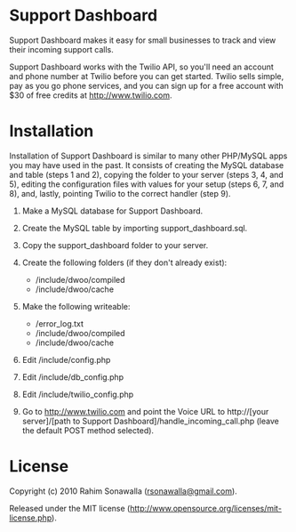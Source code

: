 Support Dashboard
=================

Support Dashboard makes it easy for small businesses to track and view their
incoming support calls.

Support Dashboard works with the Twilio API, so you'll need an account and
phone number at Twilio before you can get started. Twilio sells simple, pay as
you go phone services, and you can sign up for a free account with $30 of free
credits at http://www.twilio.com.

Installation
============

Installation of Support Dashboard is similar to many other PHP/MySQL apps you
may have used in the past. It consists of creating the MySQL database and table
(steps 1 and 2), copying the folder to your server (steps 3, 4, and 5), editing
the configuration files with values for your setup (steps 6, 7, and 8), and, 
lastly, pointing Twilio to the correct handler (step 9).

1. Make a MySQL database for Support Dashboard. 

2. Create the MySQL table by importing support_dashboard.sql.

3. Copy the support_dashboard folder to your server.

4. Create the following folders (if they don't already exist):

	- /include/dwoo/compiled
	- /include/dwoo/cache 

5. Make the following writeable:

	- /error_log.txt
	- /include/dwoo/compiled
	- /include/dwoo/cache

6. Edit /include/config.php

7. Edit /include/db_config.php

8. Edit /include/twilio_config.php

9. Go to http://www.twilio.com and point the Voice URL to
   http://[your server]/[path to Support Dashboard]/handle_incoming_call.php
   (leave the default POST method selected).

License
=======
Copyright (c) 2010 Rahim Sonawalla (rsonawalla@gmail.com).

Released under the MIT license (http://www.opensource.org/licenses/mit-license.php).
